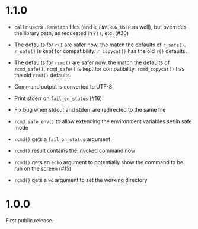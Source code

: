 
# 1.1.0

* `callr` users `.Renviron` files (and `R_ENVIRON_USER` as well),
  but overrides the library path, as requested in `r()`, etc. (#30)

* The defaults for `r()` are safer now, the match the defaults of
  `r_safe()`. `r_safe()` is kept for compatibility. `r_copycat()`
  has the old `r()` defaults.

* The defaults for `rcmd()` are safer now, the match the defaults of
  `rcmd_safe()`. `rcmd_safe()` is kept for compatibility. `rcmd_copycat()`
  has the old `rcmd()` defaults.

* Command output is converted to UTF-8

* Print stderr on `fail_on_status` (#16)

* Fix bug when stdout and stderr are redirected to the same file

* `rcmd_safe_env()` to allow extending the environment variables set in
  safe mode

* `rcmd()` gets a `fail_on_status` argument

* `rcmd()` result contains the invoked command now

* `rcmd()` gets an `echo` argument to potentially show the command to be
  run on the screen (#15)

* `rcmd()` gets a `wd` argument to set the working directory

# 1.0.0

First public release.
